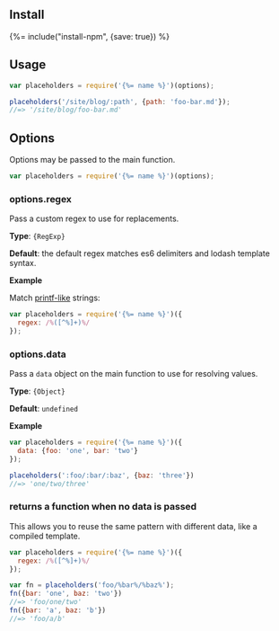 ## Install
{%= include("install-npm", {save: true}) %}

## Usage

```js
var placeholders = require('{%= name %}')(options);

placeholders('/site/blog/:path', {path: 'foo-bar.md'});
//=> '/site/blog/foo-bar.md'
```


## Options

Options may be passed to the main function.

```js
var placeholders = require('{%= name %}')(options);
```

### options.regex

Pass a custom regex to use for replacements.

**Type**: `{RegExp}`

**Default**: the default regex matches es6 delimiters and lodash template syntax.

**Example**

Match [printf-like](https://en.wikipedia.org/wiki/Printf_format_string) strings:

```js
var placeholders = require('{%= name %}')({
  regex: /%([^%]+)%/
});
```

### options.data

Pass a `data` object on the main function to use for resolving values.

**Type**: `{Object}`

**Default**: `undefined`

**Example**

```js
var placeholders = require('{%= name %}')({
  data: {foo: 'one', bar: 'two'}
});

placeholders(':foo/:bar/:baz', {baz: 'three'})
//=> 'one/two/three'
```

### returns a function when no data is passed

This allows you to reuse the same pattern with different data,
like a compiled template.

```js
var placeholders = require('{%= name %}')({
  regex: /%([^%]+)%/
});

var fn = placeholders('foo/%bar%/%baz%');
fn({bar: 'one', baz: 'two'})
//=> 'foo/one/two'
fn({bar: 'a', baz: 'b'})
//=> 'foo/a/b'
```

